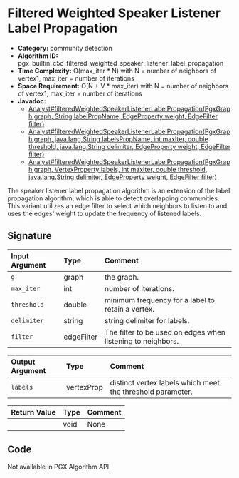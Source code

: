 # Filtered Weighted Speaker Listener Label Propagation

- **Category:** community detection
- **Algorithm ID:** pgx_builtin_c5c_filtered_weighted_speaker_listener_label_propagation
- **Time Complexity:** O(max_iter * N) with N = number of neighbors of vertex1, max_iter = number of iterations
- **Space Requirement:** O(N + V * max_iter) with N = number of neighbors of vertex1, max_iter = number of iterations
- **Javadoc:**
  - [Analyst#filteredWeightedSpeakerListenerLabelPropagation(PgxGraph graph, String labelPropName, EdgeProperty weight, EdgeFilter filter)](https://docs.oracle.com/en/database/oracle/property-graph/24.3/spgjv/oracle/pgx/api/Analyst.html#filteredWeightedSpeakerListenerLabelPropagation-oracle.pgx.api.PgxGraph-java.lang.String-oracle.pgx.api.EdgeProperty-oracle.pgx.api.filter.EdgeFilter-)
  - [Analyst#filteredWeightedSpeakerListenerLabelPropagation(PgxGraph graph, java.lang.String labelsPropName, int maxIter, double threshold, java.lang.String delimiter, EdgeProperty weight, EdgeFilter filter)](https://docs.oracle.com/en/database/oracle/property-graph/24.3/spgjv/oracle/pgx/api/Analyst.html#filteredWeightedSpeakerListenerLabelPropagation-oracle.pgx.PgxGraph-java.lang.String-int-double-java.lang.String-oracle.pgx.api.EdgeProperty-oracle.pgx.api.filter.EdgeFilter-)
  - [Analyst#filteredWeightedSpeakerListenerLabelPropagation(PgxGraph graph, VertexProperty labels, int maxIter, double threshold, java.lang.String delimiter, EdgeProperty weight, EdgeFilter filter)](https://docs.oracle.com/en/database/oracle/property-graph/24.3/spgjv/oracle/pgx/api/Analyst.html#filteredWeightedSpeakerListenerLabelPropagation-oracle.pgx.api.PgxGraph-oracle.pgx.api.VertexProperty-int-double-java.lang.String-oracle.pgx.api.EdgeProperty-oracle.pgx.api.filter.EdgeFilter-)

The speaker listener label propagation algorithm is an extension of the label propagation algorithm, which is able to detect overlapping communities. This variant utilizes an edge filter to select which neighbors to listen to and uses the edges' weight to update the frequency of listened labels.

## Signature

| Input Argument | Type | Comment |
| :--- | :--- | :--- |
| `g` | graph | the graph. |
| `max_iter` | int | number of iterations. |
| `threshold` | double | minimum frequency for a label to retain a vertex. |
| `delimiter` | string | string delimiter for labels. |
| `filter` | edgeFilter | The filter to be used on edges when listening to neighbors. |

| Output Argument | Type | Comment |
| :--- | :--- | :--- |
| `labels` | vertexProp<string> | distinct vertex labels which meet the threshold parameter. |

| Return Value | Type | Comment |
| :--- | :--- | :--- |
| | void | None |

## Code

Not available in PGX Algorithm API.
